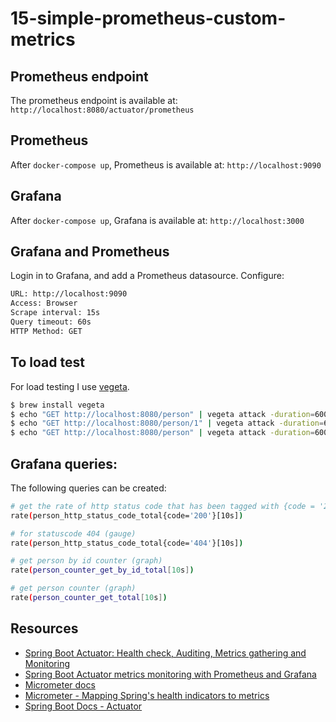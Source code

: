 # 15-simple-prometheus-custom-metrics

## Prometheus endpoint
The prometheus endpoint is available at: `http://localhost:8080/actuator/prometheus`

## Prometheus
After `docker-compose up`, Prometheus is available at: `http://localhost:9090`

## Grafana
After `docker-compose up`, Grafana is available at: `http://localhost:3000` 

## Grafana and Prometheus
Login in to Grafana, and add a Prometheus datasource. Configure:

```bash
URL: http://localhost:9090
Access: Browser
Scrape interval: 15s
Query timeout: 60s
HTTP Method: GET
```

## To load test
For load testing I use [vegeta](https://github.com/tsenart/vegeta).

```bash
$ brew install vegeta
$ echo "GET http://localhost:8080/person" | vegeta attack -duration=600s | vegeta report
$ echo "GET http://localhost:8080/person/1" | vegeta attack -duration=600s -rate=35 | vegeta report
$ echo "GET http://localhost:8080/person" | vegeta attack -duration=600s -rate=25 | vegeta report
```

## Grafana queries:
The following queries can be created:

```bash
# get the rate of http status code that has been tagged with {code = '200'} over the last [10s] (gauge)
rate(person_http_status_code_total{code='200'}[10s])

# for statuscode 404 (gauge)
rate(person_http_status_code_total{code='404'}[10s])

# get person by id counter (graph)
rate(person_counter_get_by_id_total[10s])

# get person counter (graph)
rate(person_counter_get_total[10s])
```

## Resources
- [Spring Boot Actuator: Health check, Auditing, Metrics gathering and Monitoring](https://www.callicoder.com/spring-boot-actuator/)
- [Spring Boot Actuator metrics monitoring with Prometheus and Grafana](https://www.callicoder.com/spring-boot-actuator-metrics-monitoring-dashboard-prometheus-grafana/)
- [Micrometer docs](http://micrometer.io/docs)
- [Micrometer - Mapping Spring's health indicators to metrics](http://micrometer.io/docs/guide/healthAsGauge)
- [Spring Boot Docs - Actuator](https://docs.spring.io/spring-boot/docs/current/reference/htmlsingle/#production-ready-metrics)